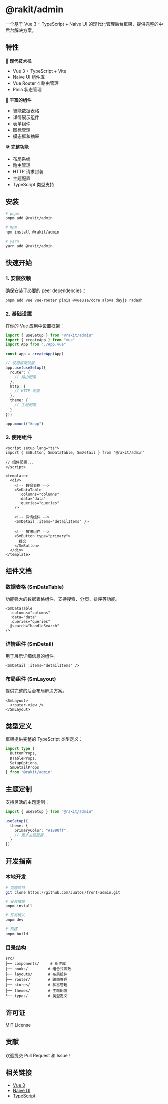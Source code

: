 # @rakit/admin

一个基于 Vue 3 + TypeScript + Naive UI 的现代化管理后台框架，提供完整的中后台解决方案。

## 特性

🎯 **现代技术栈**
- Vue 3 + TypeScript + Vite
- Naive UI 组件库
- Vue Router 4 路由管理
- Pinia 状态管理

🎨 **丰富的组件**
- 智能数据表格
- 详情展示组件
- 表单组件
- 图标管理
- 模态框和抽屉

🛠 **完整功能**
- 布局系统
- 路由管理
- HTTP 请求封装
- 主题配置
- TypeScript 类型支持

## 安装

```bash
# pnpm
pnpm add @rakit/admin

# npm
npm install @rakit/admin

# yarn
yarn add @rakit/admin
```

## 快速开始

### 1. 安装依赖

确保安装了必要的 peer dependencies：

```bash
pnpm add vue vue-router pinia @vueuse/core alova dayjs radash
```

### 2. 基础设置

在你的 Vue 应用中设置框架：

```typescript
import { useSetup } from "@rakit/admin"
import { createApp } from "vue"
import App from "./App.vue"

const app = createApp(App)

// 使用框架设置
app.use(useSetup({
  router: {
    // 路由配置
  },
  http: {
    // HTTP 配置
  },
  theme: {
    // 主题配置
  }
}))

app.mount("#app")
```

### 3. 使用组件

```vue
<script setup lang="ts">
import { SmButton, SmDataTable, SmDetail } from "@rakit/admin"

// 组件配置...
</script>

<template>
  <div>
    <!-- 数据表格 -->
    <SmDataTable
      :columns="columns"
      :data="data"
      :queries="queries"
    />

    <!-- 详情组件 -->
    <SmDetail :items="detailItems" />

    <!-- 按钮组件 -->
    <SmButton type="primary">
      提交
    </SmButton>
  </div>
</template>
```

## 组件文档

### 数据表格 (SmDataTable)

功能强大的数据表格组件，支持搜索、分页、排序等功能。

```vue
<SmDataTable
  :columns="columns"
  :data="data"
  :queries="queries"
  @search="handleSearch"
/>
```

### 详情组件 (SmDetail)

用于展示详细信息的组件。

```vue
<SmDetail :items="detailItems" />
```

### 布局组件 (SmLayout)

提供完整的后台布局解决方案。

```vue
<SmLayout>
  <router-view />
</SmLayout>
```

## 类型定义

框架提供完整的 TypeScript 类型定义：

```typescript
import type {
  ButtonProps,
  DTableProps,
  SetupOptions,
  SmDetailProps
} from "@rakit/admin"
```

## 主题定制

支持灵活的主题定制：

```typescript
import { useSetup } from "@rakit/admin"

useSetup({
  theme: {
    primaryColor: "#1890ff",
    // 更多主题配置...
  }
})
```

## 开发指南

### 本地开发

```bash
# 克隆项目
git clone https://github.com/Juatos/front-admin.git

# 安装依赖
pnpm install

# 开发模式
pnpm dev

# 构建
pnpm build
```

### 目录结构

```
src/
├── components/     # 组件库
├── hooks/         # 组合式函数
├── layouts/       # 布局组件
├── router/        # 路由管理
├── stores/        # 状态管理
├── themes/        # 主题配置
└── types/         # 类型定义
```

## 许可证

MIT License

## 贡献

欢迎提交 Pull Request 和 Issue！

## 相关链接

- [Vue 3](https://v3.vuejs.org/)
- [Naive UI](https://www.naiveui.com/)
- [TypeScript](https://www.typescriptlang.org/)
